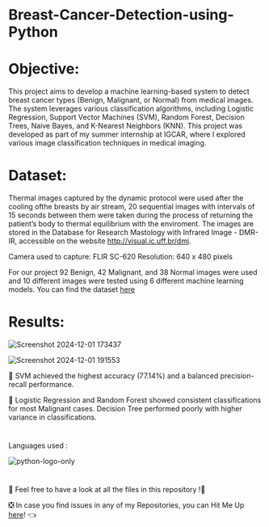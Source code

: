 # Breast-Cancer-Detection-using-Python

# Objective:

This project aims to develop a machine learning-based system to detect breast cancer types (Benign, Malignant, or Normal) from medical images. The system leverages various classification algorithms, including Logistic Regression, Support Vector Machines (SVM), Random Forest, Decision Trees, Naive Bayes, and K-Nearest Neighbors (KNN). This project was developed as part of my summer internship at IGCAR, where I explored various image classification techniques in medical imaging.

# Dataset: 

Thermal images captured by the dynamic protocol were used  after the cooling ofthe breasts by air stream, 20 sequential images with intervals of 15 seconds between them were taken during the process of returning the patient’s body to thermal equilibrium with the enviroment. The images are stored in the Database for Research Mastology with Infrared Image - DMR-IR, accessible on the website http://visual.ic.uff.br/dmi.

Camera used to capture: FLIR SC-620
Resolution: 640 x 480 pixels

For our project 92 Benign, 42 Malignant, and 38 Normal images were used and 10 different images were tested using 6 different machine learning models. You can find the dataset [here](https://drive.google.com/drive/folders/1tegoKvh3hVGFrvjFPd__SXA-GzOKR-Ka?usp=sharing)

# Results:

![Screenshot 2024-12-01 173437](https://github.com/user-attachments/assets/ffa43a43-86b5-492c-8715-8a85a5bdb6e8)

![Screenshot 2024-12-01 191553](https://github.com/user-attachments/assets/3836a1ea-5c76-4f2f-8d8c-6ac39fbca500)

📍 SVM achieved the highest accuracy (77.14%) and a balanced precision-recall performance. 

📍 Logistic Regression and Random Forest showed consistent classifications for most Malignant cases. Decision Tree performed poorly with higher variance in classifications.

# 
Languages used : 

![python-logo-only](https://github.com/user-attachments/assets/a78aa447-fe92-4892-aaed-4dd6ea761795)

# 
📣 Feel free to have a look at all the files in this repository !🤗

❎ In case you find issues in any of my Repositories, you can Hit Me Up [here](https://github.com/issues)! 👈




